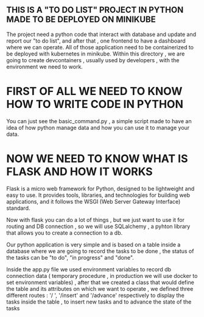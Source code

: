 ## THIS IS A "TO DO LIST" PROJECT IN PYTHON MADE TO BE DEPLOYED ON MINIKUBE 

The project need a python code that interact with database and update and report our "to do list", and after that , one frontend to have a dashboard where we can operate.
All of those application need to be containerized to be deployed with kubernetes in minikube. 
Within this directory , we are going to create devcontainers , usually used by developers , with the environment we need to work.

# FIRST OF ALL WE NEED TO KNOW HOW TO WRITE CODE IN PYTHON

You can just see the basic_command.py , a simple script made to have an idea of how python manage data and how you can use it to manage your data.

# NOW WE NEED TO KNOW WHAT IS FLASK AND HOW IT WORKS

Flask is a micro web framework for Python, designed to be lightweight and easy to use. It provides tools, libraries, and technologies for building web applications, and it follows the WSGI (Web Server Gateway Interface) standard.

Now with flask you can do a lot of things , but we just want to use it for routing and DB connection , so we will use SQLalchemy , a pyhton library that allows you to create a connection to a db.

Our python application is very simple and is based on a table inside a database where we are going to record the tasks to be done , the status of the tasks can be "to do", "in progress" and "done".

Inside the app.py file we used environment variables to record db connection data ( temporary procedure , in production we will use docker to set environment variables) , after that we created a class that would define the table and its attributes on which we want to operate , we defined three different routes : '/ ', '/insert' and '/advance' respectively to display the tasks inside the table , to insert new tasks and to advance the state of the tasks

